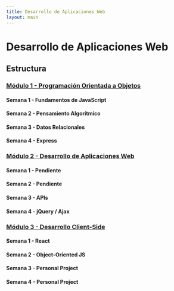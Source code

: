 ```yaml
---
title: Desarrollo de Aplicaciones Web
layout: main
---
```


# Desarrollo de Aplicaciones Web

## Estructura

### [Módulo 1 - Programación Orientada a Objetos](/wad/m1/index)

#### Semana 1 - Fundamentos de JavaScript
#### Semana 2 - Pensamiento Algorítmico
#### Semana 3 - Datos Relacionales
#### Semana 4 - Express

### [Módulo 2 - Desarrollo de Aplicaciones Web](/wad/m2/index)

#### Semana 1 - Pendiente
#### Semana 2 - Pendiente
#### Semana 3 - APIs
#### Semana 4 - jQuery / Ajax

### [Módulo 3 - Desarrollo Client-Side](/wad/m3/index)

#### Semana 1 - React
#### Semana 2 - Object-Oriented JS
#### Semana 3 - Personal Project
#### Semana 4 - Personal Project
